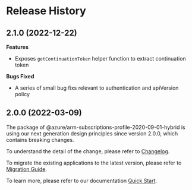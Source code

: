 # Release History

## 2.1.0 (2022-12-22)

**Features**

-  Exposes `getContinuationToken` helper function to extract continuation token

**Bugs Fixed**

 - A series of small bug fixs relevant to authentication and apiVersion policy

## 2.0.0 (2022-03-09)

The package of @azure/arm-subscriptions-profile-2020-09-01-hybrid is using our next generation design principles since version 2.0.0, which contains breaking changes.

To understand the detail of the change, please refer to [Changelog](https://aka.ms/js-track2-changelog).

To migrate the existing applications to the latest version, please refer to [Migration Guide](https://aka.ms/js-track2-migration-guide).

To learn more, please refer to our documentation [Quick Start](https://aka.ms/js-track2-quickstart).

